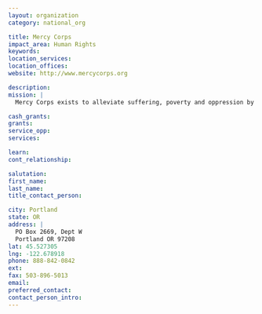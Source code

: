 ```yaml
---
layout: organization
category: national_org

title: Mercy Corps
impact_area: Human Rights
keywords: 
location_services: 
location_offices: 
website: http://www.mercycorps.org

description: 
mission: |
  Mercy Corps exists to alleviate suffering, poverty and oppression by helping people build secure, productive and just communities.

cash_grants: 
grants: 
service_opp: 
services: 

learn: 
cont_relationship: 

salutation: 
first_name: 
last_name: 
title_contact_person: 

city: Portland
state: OR
address: |
  PO Box 2669, Dept W  
  Portland OR 97208
lat: 45.527305
lng: -122.678918
phone: 888-842-0842
ext: 
fax: 503-896-5013
email: 
preferred_contact: 
contact_person_intro: 
---
```

